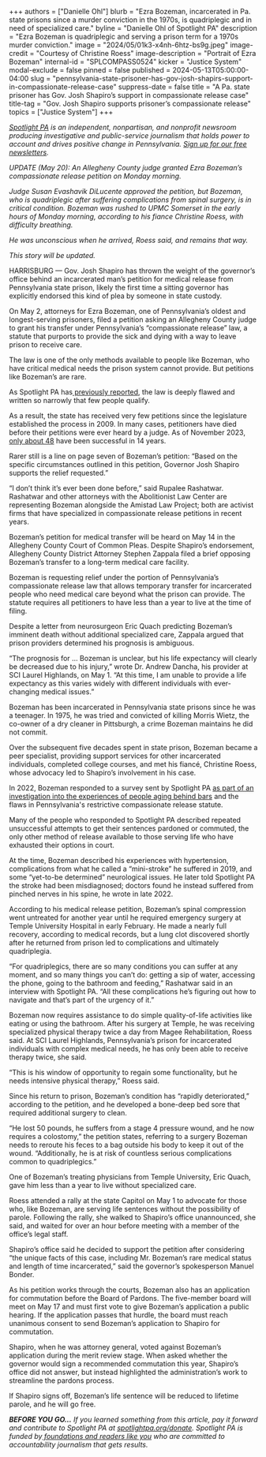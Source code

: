 +++
authors = ["Danielle Ohl"]
blurb = "Ezra Bozeman, incarcerated in Pa. state prisons since a murder conviction in the 1970s, is quadriplegic and in need of specialized care."
byline = "Danielle Ohl of Spotlight PA"
description = "Ezra Bozeman is quadriplegic and serving a prison term for a 1970s murder conviction."
image = "2024/05/01k3-x4nh-6htz-bs9g.jpeg"
image-credit = "Courtesy of Christine Roess"
image-description = "Portrait of Ezra Bozeman"
internal-id = "SPLCOMPASS0524"
kicker = "Justice System"
modal-exclude = false
pinned = false
published = 2024-05-13T05:00:00-04:00
slug = "pennsylvania-state-prisoner-has-gov-josh-shapirs-support-in-compassionate-release-case"
suppress-date = false
title = "A Pa. state prisoner has Gov. Josh Shapiro’s support in compassionate release case"
title-tag = "Gov. Josh Shapiro supports prisoner’s compassionate release"
topics = ["Justice System"]
+++

<a href="https://www.spotlightpa.org/"><em>Spotlight PA</em></a><em> is an independent, nonpartisan, and nonprofit newsroom producing investigative and public-service journalism that holds power to account and drives positive change in Pennsylvania. </em><a href="https://www.spotlightpa.org/newsletters"><em>Sign up for our free newsletters</em></a><em>.</em>

<em>UPDATE (May 20): An Allegheny County judge granted Ezra Bozeman’s compassionate release petition on Monday morning.</em>

<em>Judge Susan Evashavik DiLucente approved the petition, but Bozeman, who is quadriplegic after suffering complications from spinal surgery, is in critical condition. Bozeman was rushed to UPMC Somerset in the early hours of Monday morning, according to his fiance Christine Roess, with difficulty breathing.</em>

<em>He was unconscious when he arrived, Roess said, and remains that way.</em>

<em>This story will be updated.</em>

HARRISBURG — Gov. Josh Shapiro has thrown the weight of the governor’s office behind an incarcerated man’s petition for medical release from Pennsylvania state prison, likely the first time a sitting governor has explicitly endorsed this kind of plea by someone in state custody.

On May 2, attorneys for Ezra Bozeman, one of Pennsylvania’s oldest and longest-serving prisoners, filed a petition asking an Allegheny County judge to grant his transfer under Pennsylvania’s “compassionate release” law, a statute that purports to provide the sick and dying with a way to leave prison to receive care.

The law is one of the only methods available to people like Bozeman, who have critical medical needs the prison system cannot provide. But petitions like Bozeman’s are rare.

As Spotlight PA has<a href="https://www.spotlightpa.org/news/2022/03/pa-prison-life-sentence-compassionate-release/"> previously reported</a>, the law is deeply flawed and written so narrowly that few people qualify.

As a result, the state has received very few petitions since the legislature established the process in 2009. In many cases, petitioners have died before their petitions were ever heard by a judge. As of November 2023, <a href="https://www.spotlightpa.org/news/2023/11/pennsylvania-prison-release-sick-elderly-compassionate-release-success-rate/">only about 48</a> have been successful in 14 years.

Rarer still is a line on page seven of Bozeman’s petition: “Based on the specific circumstances outlined in this petition, Governor Josh Shapiro supports the relief requested.”

“I don’t think it’s ever been done before,” said Rupalee Rashatwar. Rashatwar and other attorneys with the Abolitionist Law Center are representing Bozeman alongside the Amistad Law Project; both are activist firms that have specialized in compassionate release petitions in recent years.

<script src="https://www.spotlightpa.org/embed.js" async></script><div data-spl-embed-version="1" data-spl-src="https://www.spotlightpa.org/embeds/newsletter/"></div>

Bozeman’s petition for medical transfer will be heard on May 14 in the Allegheny County Court of Common Pleas. Despite Shapiro’s endorsement, Allegheny County District Attorney Stephen Zappala filed a brief opposing Bozeman’s transfer to a long-term medical care facility.

Bozeman is requesting relief under the portion of Pennsylvania’s compassionate release law that allows temporary transfer for incarcerated people who need medical care beyond what the prison can provide. The statute requires all petitioners to have less than a year to live at the time of filing.

Despite a letter from neurosurgeon Eric Quach predicting Bozeman’s imminent death without additional specialized care, Zappala argued that prison providers determined his prognosis is ambiguous.

“The prognosis for … Bozeman is unclear, but his life expectancy will clearly be decreased due to his injury,” wrote Dr. Andrew Dancha, his provider at SCI Laurel Highlands, on May 1. “At this time, I am unable to provide a life expectancy as this varies widely with different individuals with ever-changing medical issues.”

Bozeman has been incarcerated in Pennsylvania state prisons since he was a teenager. In 1975, he was tried and convicted of killing Morris Wietz, the co-owner of a dry cleaner in Pittsburgh, a crime Bozeman maintains he did not commit.

Over the subsequent five decades spent in state prison, Bozeman became a peer specialist, providing support services for other incarcerated individuals, completed college courses, and met his fiancé, Christine Roess, whose advocacy led to Shapiro’s involvement in his case.

In 2022, Bozeman responded to a survey sent by Spotlight PA <a href="https://www.spotlightpa.org/news/2022/03/pa-prison-life-sentence-compassionate-release/">as part of an investigation into the experiences of people aging behind bars</a> and the flaws in Pennsylvania&#39;s restrictive compassionate release statute.

Many of the people who responded to Spotlight PA described repeated unsuccessful attempts to get their sentences pardoned or commuted, the only other method of release available to those serving life who have exhausted their options in court.

At the time, Bozeman described his experiences with hypertension, complications from what he called a “mini-stroke” he suffered in 2019, and some “yet-to-be determined” neurological issues. He later told Spotlight PA the stroke had been misdiagnosed; doctors found he instead suffered from pinched nerves in his spine, he wrote in late 2022.

According to his medical release petition, Bozeman’s spinal compression went untreated for another year until he required emergency surgery at Temple University Hospital in early February. He made a nearly full recovery, according to medical records, but a lung clot discovered shortly after he returned from prison led to complications and ultimately quadriplegia.

“For quadriplegics, there are so many conditions you can suffer at any moment, and so many things you can’t do: getting a sip of water, accessing the phone, going to the bathroom and feeding,” Rashatwar said in an interview with Spotlight PA. “All these complications he’s figuring out how to navigate and that’s part of the urgency of it.”

Bozeman now requires assistance to do simple quality-of-life activities like eating or using the bathroom. After his surgery at Temple, he was receiving specialized physical therapy twice a day from Magee Rehabilitation, Roess said. At SCI Laurel Highlands, Pennsylvania’s prison for incarcerated individuals with complex medical needs, he has only been able to receive therapy twice, she said.

“This is his window of opportunity to regain some functionality, but he needs intensive physical therapy,” Roess said.

Since his return to prison, Bozeman’s condition has “rapidly deteriorated,” according to the petition, and he developed a bone-deep bed sore that required additional surgery to clean.

“He lost 50 pounds, he suffers from a stage 4 pressure wound, and he now requires a colostomy,” the petition states, referring to a surgery Bozeman needs to reroute his feces to a bag outside his body to keep it out of the wound. “Additionally, he is at risk of countless serious complications common to quadriplegics.”

One of Bozeman’s treating physicians from Temple University, Eric Quach, gave him less than a year to live without specialized care.

<script src="https://www.spotlightpa.org/embed.js" async></script><div data-spl-embed-version="1" data-spl-src="https://www.spotlightpa.org/embeds/donate/"></div>

Roess attended a rally at the state Capitol on May 1 to advocate for those who, like Bozeman, are serving life sentences without the possibility of parole. Following the rally, she walked to Shapiro’s office unannounced, she said, and waited for over an hour before meeting with a member of the office’s legal staff.

Shapiro’s office said he decided to support the petition after considering “the unique facts of this case, including Mr. Bozeman’s rare medical status and length of time incarcerated,” said the governor’s spokesperson Manuel Bonder.

As his petition works through the courts, Bozeman also has an application for commutation before the Board of Pardons. The five-member board will meet on May 17 and must first vote to give Bozeman’s application a public hearing. If the application passes that hurdle, the board must reach unanimous consent to send Bozeman’s application to Shapiro for commutation.

Shapiro, when he was attorney general, voted against Bozeman’s application during the merit review stage. When asked whether the governor would sign a recommended commutation this year, Shapiro’s office did not answer, but instead highlighted the administration’s work to streamline the pardons process.

If Shapiro signs off, Bozeman’s life sentence will be reduced to lifetime parole, and he will go free.

<strong><em>BEFORE YOU GO…</em></strong><em> If you learned something from this article, pay it forward and contribute to Spotlight PA at </em><a href="http://spotlightpa.org/donate"><em>spotlightpa.org/donate</em></a><em>. Spotlight PA is funded by</em><a href="https://www.spotlightpa.org/support"><em> foundations and readers like you</em></a><em> who are committed to accountability journalism that gets results.</em>

